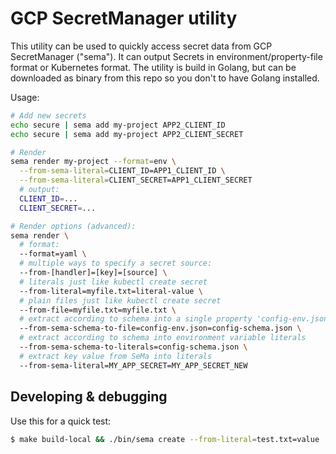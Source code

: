 # GCP SecretManager utility

This utility can be used to quickly access secret data from GCP SecretManager ("sema").
It can output Secrets in environment/property-file format or Kubernetes format.
The utility is build in Golang, but can be downloaded as binary from this repo
so you don't to have Golang installed.

Usage:
```bash
# Add new secrets
echo secure | sema add my-project APP2_CLIENT_ID
echo secure | sema add my-project APP2_CLIENT_SECRET

# Render
sema render my-project --format=env \
  --from-sema-literal=CLIENT_ID=APP1_CLIENT_ID \
  --from-sema-literal=CLIENT_SECRET=APP1_CLIENT_SECRET
  # output:
  CLIENT_ID=...
  CLIENT_SECRET=...

# Render options (advanced):
sema render \
  # format:
  --format=yaml \
  # multiple ways to specify a secret source:
  --from-[handler]=[key]=[source] \
  # literals just like kubectl create secret
  --from-literal=myfile.txt=literal-value \
  # plain files just like kubectl create secret
  --from-file=myfile.txt=myfile.txt \
  # extract according to schema into a single property 'config-env.json'
  --from-sema-schema-to-file=config-env.json=config-schema.json \
  # extract according to schema into environment variable literals
  --from-sema-schema-to-literals=config-schema.json \
  # extract key value from SeMa into literals
  --from-sema-literal=MY_APP_SECRET=MY_APP_SECRET_NEW
```

## Developing & debugging
Use this for a quick test:
```bash
$ make build-local && ./bin/sema create --from-literal=test.txt=value
```
